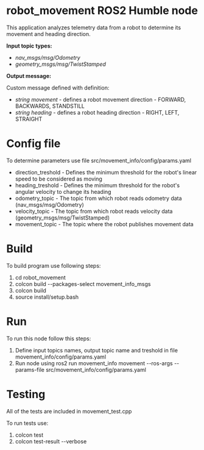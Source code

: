 # robot_movement ROS2 Humble node

This application analyzes telemetry data from a robot to determine its movement and heading direction. 

**Input topic types:**

- *nav_msgs/msg/Odometry*
- *geometry_msgs/msg/TwistStamped*

**Output message:**

Custom message defined with definition:
- *string movement* - defines a robot movement direction - FORWARD, BACKWARDS, STANDSTILL
- *string heading* -  defines a robot heading direction - RIGHT, LEFT, STRAIGHT

# Config file

To determine parameters use file src/movement_info/config/params.yaml
- direction_treshold - Defines the minimum threshold for the robot's linear speed to be considered as moving
- heading_treshold - Defines the minimum threshold for the robot's angular velocity to change its heading
- odometry_topic - The topic from which robot reads odometry data (nav_msgs/msg/Odometry)
- velocity_topic - The topic from which robot reads velocity data (geometry_msgs/msg/TwistStamped)
- movement_topic - The topic where the robot publishes movement data

# Build

To build program use following steps:

1. cd robot_movement
2. colcon build --packages-select movement_info_msgs
3. colcon build
4. source install/setup.bash

# Run

To run this node follow this steps:

1. Define input topics names, output topic name and treshold in file movement_info/config/params.yaml
2. Run node using ros2 run movement_info movement --ros-args --params-file src/movement_info/config/params.yaml

# Testing 

All of the tests are included in movement_test.cpp

To run tests use:
1. colcon test
2. colcon test-result --verbose

